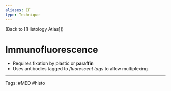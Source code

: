 ```yaml
---
aliases: IF
type: Technique
---
```


(Back to [[Histology Atlas]])

# Immunofluorescence

- Requires fixation by plastic or **paraffin**
- Uses antibodies tagged to _fluorescent tags_ to allow multiplexing

---
Tags: #MED #histo 